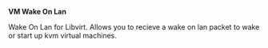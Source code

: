 **VM Wake On Lan**

Wake On Lan for Libvirt. Allows you to recieve a wake on lan packet to wake or start up kvm virtual machines. 

